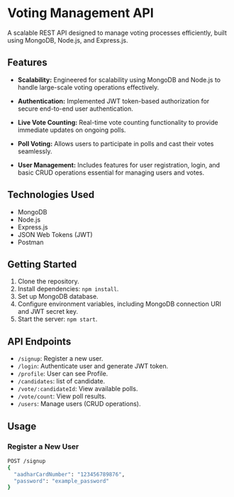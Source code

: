 # Voting Management API

A scalable REST API designed to manage voting processes efficiently, built using MongoDB, Node.js, and Express.js.

## Features

- **Scalability:** Engineered for scalability using MongoDB and Node.js to handle large-scale voting operations effectively.
  
- **Authentication:** Implemented JWT token-based authorization for secure end-to-end user authentication.

- **Live Vote Counting:** Real-time vote counting functionality to provide immediate updates on ongoing polls.

- **Poll Voting:** Allows users to participate in polls and cast their votes seamlessly.

- **User Management:** Includes features for user registration, login, and basic CRUD operations essential for managing users and votes.

## Technologies Used

- MongoDB
- Node.js
- Express.js
- JSON Web Tokens (JWT)
- Postman

## Getting Started

1. Clone the repository.
2. Install dependencies: `npm install`.
3. Set up MongoDB database.
4. Configure environment variables, including MongoDB connection URI and JWT secret key.
5. Start the server: `npm start`.

## API Endpoints

- `/signup`: Register a new user.
- `/login`: Authenticate user and generate JWT token.
- `/profile`: User can see Profile.
- `/candidates`: list of candidate.
- `/vote/:candidateId`: View available polls.
- `/vote/count`: View poll results.
- `/users`: Manage users (CRUD operations).

## Usage

### Register a New User

```bash
POST /signup
{
  "aadharCardNumber": "123456789876",
  "password": "example_password"
}

